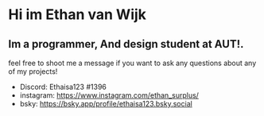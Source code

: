 # Hi im Ethan van Wijk
## Im a programmer, And design student at AUT!.
feel free to shoot me a message if you want to ask any questions about any of my projects!
- Discord: Ethaisa123 #1396
- instagram: https://www.instagram.com/ethan_surplus/
- bsky: https://bsky.app/profile/ethaisa123.bsky.social
